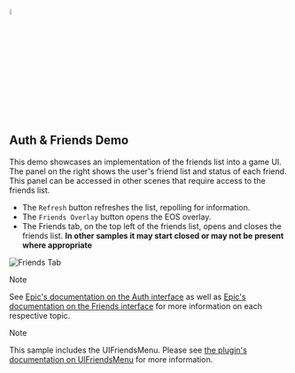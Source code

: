 <a href="/com.playeveryware.eos/README.md"><img src="/com.playeveryware.eos/Documentation~/images/PlayEveryWareLogo.gif" alt="README.md" width="5%"/></a>

## **Auth & Friends Demo**
This demo showcases an implementation of the friends list into a game UI. The panel on the right shows the user's friend list and status of each friend. This panel can be accessed in other scenes that require access to the friends list.
- The ``Refresh`` button refreshes the list, repolling for information.
- The ``Friends Overlay`` button opens the EOS overlay.
- The Friends tab, on the top left of the friends list, opens and closes the friends list. **In other samples it may start closed or may not be present where appropriate**

![Friends Tab](../images/eos_sdk_friends_panel.png)

> [!NOTE]
> See [Epic's documentation on the Auth interface](https://dev.epicgames.com/docs/epic-account-services/auth) as well as [Epic's documentation on the Friends interface](https://dev.epicgames.com/docs/epic-account-services/eos-friends-interface) for more information on each respective topic.

> [!NOTE]
> This sample includes the UIFriendsMenu. Please see [the plugin's documentation on UIFriendsMenu](../uifriendsmenu.md) for more information.